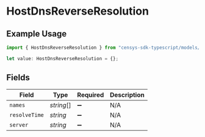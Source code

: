 # HostDnsReverseResolution

## Example Usage

```typescript
import { HostDnsReverseResolution } from "censys-sdk-typescript/models/components";

let value: HostDnsReverseResolution = {};
```

## Fields

| Field              | Type               | Required           | Description        |
| ------------------ | ------------------ | ------------------ | ------------------ |
| `names`            | *string*[]         | :heavy_minus_sign: | N/A                |
| `resolveTime`      | *string*           | :heavy_minus_sign: | N/A                |
| `server`           | *string*           | :heavy_minus_sign: | N/A                |